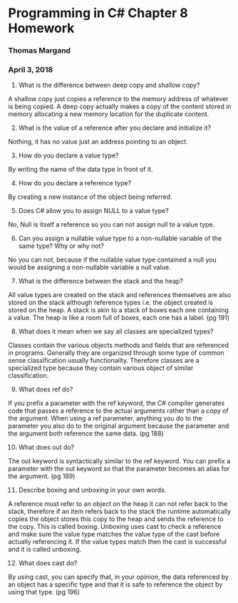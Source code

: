 # Programming in C# Chapter 8 Homework
### Thomas Margand
### April 3, 2018

1. What is the difference between deep copy and shallow copy?

A shallow copy just copies a reference to the memory address of whatever is being copied.  A deep copy actually makes a
copy of the content stored in memory allocating a new memory location for the duplicate content.

2. What is the value of a reference after you declare and initialize it?

Nothing, it has no value just an address pointing to an object.

3. How do you declare a value type?

By writing the name of the data type in front of it.

4. How do you declare a reference type?

By creating a new instance of the object being referred.

5. Does C# allow you to assign NULL to a value type?

No, Null is itself a reference so you can not assign null to a value type.

6. Can you assign a nullable value type to a non-nullable variable of the same type? Why or why not?

No you can not, because if the nullable value type contained a null you would be assigning a non-nullable variable a null value.

7. What is the difference between the stack and the heap?

All value types are created on the stack and references themselves are also stored on the stack although
reference types i.e. the object created is stored on the heap. A stack is akin to a stack of boxes each one containing a value.  The heap is like a room full of boxes, each one has a label. (pg 191)

8. What does it mean when we say all classes are specialized types?

Classes contain the various objects methods and fields that are referenced in programs. Generally they are organized through some type of common sense classification usually functionality.  Therefore classes are a specialized type because they contain various object of similar classification.

9. What does ref do?

If you prefix a parameter with the ref keyword, the C# compiler generates code that passes a reference to the actual arguments rather than a copy of the argument. When using a ref parameter, anything you do to the parameter you also do to the original argument because the parameter and the argument both reference the same data. (pg 188)

10. What does out do?

The out keyword is syntactically similar to the ref keyword. You can prefix a parameter with the out keyword so that the parameter becomes an alias for the argument. (pg 189)

11. Describe boxing and unboxing in your own words.

A reference must refer to an object on the heap it can not refer back to the stack, therefore if an item refers back to the stack the runtime automatically copies the object stores this copy to the heap and sends the reference to the copy. This is called boxing. Unboxing uses cast to check a reference and make sure the value type matches the value type of the cast before actually referencing it.  If the value types match then the cast is successful and it is called unboxing.

12. What does cast do?

By using cast, you can specify that, in your opinion, the data referenced by an object has a specific type and that it is safe to reference the object by using that type. (pg 196)
